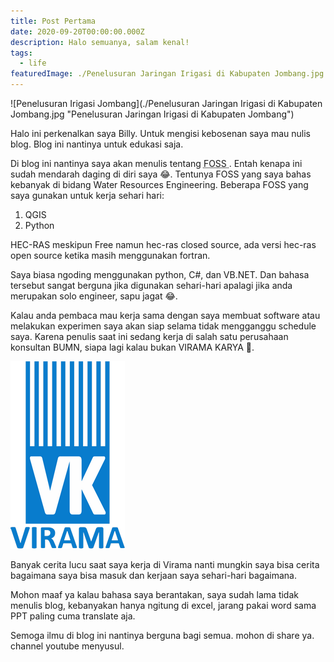 ```yaml
---
title: Post Pertama
date: 2020-09-20T00:00:00.000Z
description: Halo semuanya, salam kenal!
tags:
  - life
featuredImage: ./Penelusuran Jaringan Irigasi di Kabupaten Jombang.jpg
---
```


![Penelusuran Irigasi Jombang](./Penelusuran Jaringan Irigasi di Kabupaten Jombang.jpg "Penelusuran Jaringan Irigasi di Kabupaten Jombang")

Halo ini perkenalkan saya Billy.
Untuk mengisi kebosenan saya mau nulis blog.
Blog ini nantinya untuk edukasi saja.

Di blog ini nantinya saya akan menulis tentang <abbr title="free and open-source software">FOSS </abbr>. Entah kenapa ini sudah mendarah daging di diri saya 😂. Tentunya FOSS yang saya bahas kebanyak di bidang Water Resources Engineering. Beberapa FOSS yang saya gunakan untuk kerja sehari hari:

1. QGIS
2. Python

HEC-RAS meskipun Free namun hec-ras closed source, ada versi hec-ras open source ketika masih menggunakan fortran.

Saya biasa ngoding menggunakan python, C#, dan VB.NET. Dan bahasa tersebut sangat berguna jika digunakan sehari-hari apalagi jika anda merupakan solo engineer, sapu jagat 😂.

Kalau anda pembaca mau kerja sama dengan saya membuat software atau melakukan experimen saya akan siap selama tidak mengganggu schedule saya. Karena penulis saat ini sedang kerja di salah satu perusahaan konsultan BUMN, siapa lagi kalau bukan VIRAMA KARYA 🤣.

![Virama Karya](virama.png "Logo Perusahaan Virama Karya")

Banyak cerita lucu saat saya kerja di Virama nanti mungkin saya bisa cerita bagaimana saya bisa masuk dan kerjaan saya sehari-hari bagaimana.

Mohon maaf ya kalau bahasa saya berantakan, saya sudah lama tidak menulis blog, kebanyakan hanya ngitung di excel, jarang pakai word sama PPT paling cuma translate aja.

Semoga ilmu di blog ini nantinya berguna bagi semua.
mohon di share ya.
channel youtube menyusul.
